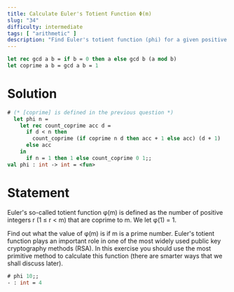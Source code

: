 ```yaml
---
title: Calculate Euler's Totient Function Φ(m)
slug: "34"
difficulty: intermediate
tags: [ "arithmetic" ]
description: "Find Euler's totient function (phi) for a given positive integer 'n'."
---
```


```ocaml
let rec gcd a b = if b = 0 then a else gcd b (a mod b)
let coprime a b = gcd a b = 1
```

# Solution

```ocaml
# (* [coprime] is defined in the previous question *)
  let phi n =
    let rec count_coprime acc d =
      if d < n then
        count_coprime (if coprime n d then acc + 1 else acc) (d + 1)
      else acc
    in
      if n = 1 then 1 else count_coprime 0 1;;
val phi : int -> int = <fun>
```

# Statement

Euler's so-called totient function φ(m) is defined as the number of
positive integers r (1 ≤ r < m) that are coprime to m. We let φ(1) = 1.

Find out what the value of φ(m) is if m is a prime number.  Euler's
totient function plays an important role in one of the most widely used
public key cryptography methods (RSA). In this exercise you should use
the most primitive method to calculate this function (there are smarter
ways that we shall discuss later).

```ocaml
# phi 10;;
- : int = 4
```
